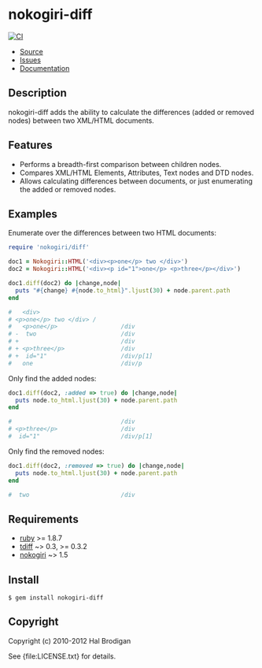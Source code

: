 # nokogiri-diff

[![CI](https://github.com/postmodern/nokogiri-diff/actions/workflows/ruby.yml/badge.svg)](https://github.com/postmodern/nokogiri-diff/actions/workflows/ruby.yml)

* [Source](https://github.com/postmodern/nokogiri-diff)
* [Issues](https://github.com/postmodern/nokogiri-diff/issues)
* [Documentation](http://rubydoc.info/gems/nokogiri-diff/frames)

## Description

nokogiri-diff adds the ability to calculate the differences (added or
removed nodes) between two XML/HTML documents.

## Features

* Performs a breadth-first comparison between children nodes.
* Compares XML/HTML Elements, Attributes, Text nodes and DTD nodes.
* Allows calculating differences between documents, or just enumerating the
  added or removed nodes.

## Examples

Enumerate over the differences between two HTML documents:

```ruby
require 'nokogiri/diff'

doc1 = Nokogiri::HTML('<div><p>one</p> two </div>')
doc2 = Nokogiri::HTML('<div><p id="1">one</p> <p>three</p></div>')

doc1.diff(doc2) do |change,node|
  puts "#{change} #{node.to_html}".ljust(30) + node.parent.path
end

#   <div>
# <p>one</p> two </div> /
#   <p>one</p>                  /div
# -  two                        /div
# +                             /div
# + <p>three</p>                /div
# +  id="1"                     /div/p[1]
#   one                         /div/p
```

Only find the added nodes:

```ruby
doc1.diff(doc2, :added => true) do |change,node|
  puts node.to_html.ljust(30) + node.parent.path
end

#                               /div
# <p>three</p>                  /div
#  id="1"                       /div/p[1]
```

Only find the removed nodes:

```ruby
doc1.diff(doc2, :removed => true) do |change,node|
  puts node.to_html.ljust(30) + node.parent.path
end

#  two                          /div
```

## Requirements

* [ruby](http://www.ruby-lang.org/) >= 1.8.7
* [tdiff](http://github.com/postmodern/tdiff) ~> 0.3, >= 0.3.2
* [nokogiri](http://nokogiri.rubyforge.org/) ~> 1.5

## Install

```shell
$ gem install nokogiri-diff
```

## Copyright

Copyright (c) 2010-2012 Hal Brodigan

See {file:LICENSE.txt} for details.

